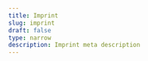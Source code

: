 ```yaml
---
title: Imprint
slug: imprint
draft: false
type: narrow
description: Imprint meta description
---
```

